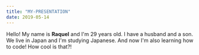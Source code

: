 ```yaml
---
title: "MY-PRESENTATION"
date: 2019-05-14
---
```


Hello!
My name is **Raquel** and I'm 29 years old.
I have a husband and a son.
We live in Japan and I'm studying Japanese.
And now I'm also learning how to code!
How cool is that?! 
